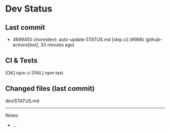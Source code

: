 # Dev Status

## Last commit
- 4699450 chore(dev): auto-update STATUS.md [skip ci] (#988) (github-actions[bot], 33 minutes ago)
## CI & Tests
[OK] npm ci
[FAIL] npm test

## Changed files (last commit)
dev/STATUS.md

---
Notes:
- ...
